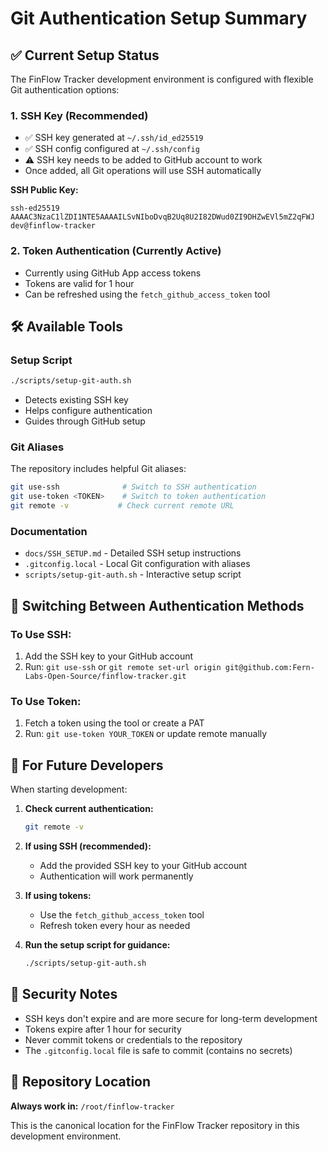 # Git Authentication Setup Summary

## ✅ Current Setup Status

The FinFlow Tracker development environment is configured with flexible Git authentication options:

### 1. **SSH Key (Recommended)**
- ✅ SSH key generated at `~/.ssh/id_ed25519`
- ✅ SSH config configured at `~/.ssh/config`
- ⚠️ SSH key needs to be added to GitHub account to work
- Once added, all Git operations will use SSH automatically

**SSH Public Key:**
```
ssh-ed25519 AAAAC3NzaC1lZDI1NTE5AAAAILSvNIboDvqB2Uq8U2I82DWud0ZI9DHZwEVl5mZ2qFWJ dev@finflow-tracker
```

### 2. **Token Authentication (Currently Active)**
- Currently using GitHub App access tokens
- Tokens are valid for 1 hour
- Can be refreshed using the `fetch_github_access_token` tool

## 🛠️ Available Tools

### Setup Script
```bash
./scripts/setup-git-auth.sh
```
- Detects existing SSH key
- Helps configure authentication
- Guides through GitHub setup

### Git Aliases
The repository includes helpful Git aliases:
```bash
git use-ssh              # Switch to SSH authentication
git use-token <TOKEN>    # Switch to token authentication  
git remote -v           # Check current remote URL
```

### Documentation
- `docs/SSH_SETUP.md` - Detailed SSH setup instructions
- `.gitconfig.local` - Local Git configuration with aliases
- `scripts/setup-git-auth.sh` - Interactive setup script

## 🔄 Switching Between Authentication Methods

### To Use SSH:
1. Add the SSH key to your GitHub account
2. Run: `git use-ssh` or `git remote set-url origin git@github.com:Fern-Labs-Open-Source/finflow-tracker.git`

### To Use Token:
1. Fetch a token using the tool or create a PAT
2. Run: `git use-token YOUR_TOKEN` or update remote manually

## 📝 For Future Developers

When starting development:

1. **Check current authentication:**
   ```bash
   git remote -v
   ```

2. **If using SSH (recommended):**
   - Add the provided SSH key to your GitHub account
   - Authentication will work permanently

3. **If using tokens:**
   - Use the `fetch_github_access_token` tool
   - Refresh token every hour as needed

4. **Run the setup script for guidance:**
   ```bash
   ./scripts/setup-git-auth.sh
   ```

## 🔐 Security Notes

- SSH keys don't expire and are more secure for long-term development
- Tokens expire after 1 hour for security
- Never commit tokens or credentials to the repository
- The `.gitconfig.local` file is safe to commit (contains no secrets)

## 📂 Repository Location

**Always work in:** `/root/finflow-tracker`

This is the canonical location for the FinFlow Tracker repository in this development environment.
